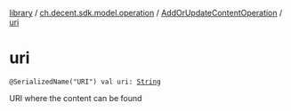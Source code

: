 [library](../../index.md) / [ch.decent.sdk.model.operation](../index.md) / [AddOrUpdateContentOperation](index.md) / [uri](./uri.md)

# uri

`@SerializedName("URI") val uri: `[`String`](https://kotlinlang.org/api/latest/jvm/stdlib/kotlin/-string/index.html)

URI where the content can be found

